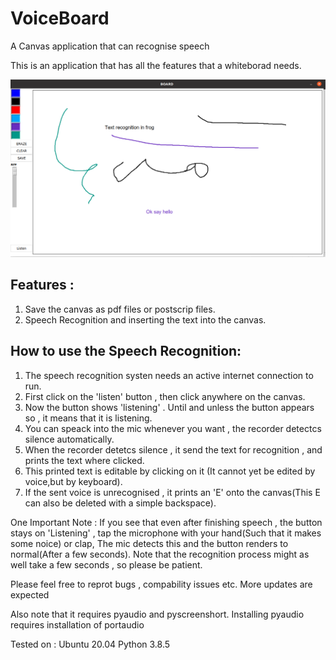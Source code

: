 # VoiceBoard
A Canvas application that can recognise speech

This is an application that has all the features that a whiteborad needs.

![Screenshot](https://raw.githubusercontent.com/Kannampuzha/VoiceBoard/main/Screenshot2.png)

## Features :
1. Save the canvas as pdf files or postscrip files.
2. Speech Recognition and inserting the text into the canvas.

## How to use the Speech Recognition:
<ol>
<li>The speech recognition systen needs an active internet connection to run.</li>
<li>First click on the 'listen' button , then click anywhere on the canvas.</li>
<li>Now the button shows 'listening' . Until and unless the button appears so , it means that it is listening.</li>
<li>You can speack into the mic whenever you want , the recorder detectcs silence automatically.</li>
<li>When the recorder detetcs silence , it send the text for recognition , and prints the text where clicked.</li>
<li>This printed text is editable by clicking on it (It cannot yet be edited by voice,but by keyboard).</li>
<li>If the sent voice is unrecognised , it prints an 'E' onto the canvas(This E can also be deleted with a simple backspace).</li>
</ol>
One Important Note :
 If you see that even after finishing speech , the button stays on 'Listening' , tap the microphone with your hand(Such that it makes some noice) or clap,
 The mic detects this and the button renders to normal(After a few seconds).
 Note that the recognition process might as well take a few seconds , so please be patient.


Please feel free to reprot bugs , compability issues etc.
More updates are expected

Also note that it requires pyaudio and pyscreenshort. Installing pyaudio requires installation of portaudio

Tested on :
Ubuntu 20.04
Python 3.8.5


